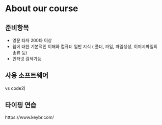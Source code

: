 <h1>About our course</h1>
<h2> 준비항목 </h2>
<ul>
  <li>영문 타자 200타 이상</li>
  <li>웹에 대한 기본적인 이해와 컴퓨터 일반 지식 ( 폴더, 파일, 파일생성, 이미지파일의 종류 등)</li>
  <li>인터넷 검색기능</li>
  </ul>
<h2> 사용 소프트웨어 </h2>
vs code외

<h2>타이핑 연습</h2>
https://www.keybr.com/
